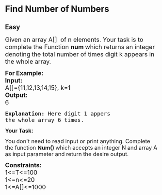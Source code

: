 # Find Number of Numbers
## Easy
<div class="problem-statement">
                <p></p><p><span style="font-size:20px">Given an array A[] &nbsp;of n elements. Your task is to complete the Function <strong>num </strong>which returns an integer denoting<strong>&nbsp;</strong>the total number of times digit k appears&nbsp;in the whole array.</span></p>

<p><span style="font-size:20px"><strong>For Example:</strong><br>
<strong>Input:</strong><br>
A[]={11,12,13,14,15}, k=1<br>
<strong>Output:</strong><br>
6 </span></p>

<pre><span style="font-size:18px"><strong>Explanation: </strong>Here digit 1 appers 
the whole array 6 times.</span>
</pre>

<p><span style="font-size:18px"><strong>Your Task:</strong></span></p>

<p><span style="font-size:18px">You don't need to read input or print anything. Complete the function <strong>Num() </strong>which accepts an integer N and array A as input&nbsp;parameter and return the desire output.</span></p>

<p><span style="font-size:20px"><strong>Constraints:</strong><br>
1&lt;=T&lt;=100<br>
1&lt;=n&lt;=20<br>
1&lt;=A[]&lt;=1000</span></p>
 <p></p>
            </div>